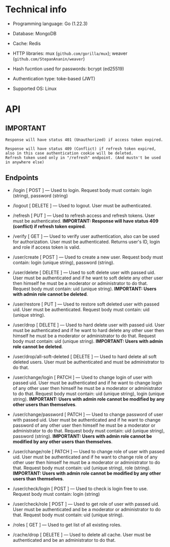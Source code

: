 # Technical info

-   Programming language: Go (1.22.3)

-   Database: MongoDB

-   Cache: Redis

-   HTTP libraries: mux (`github.com/gorilla/mux`); weaver (`github.com/StepanAnanin/weaver`)

-   Hash fucntion used for passwords: bcrypt (ed25519)

-   Authentication type: toke-based (JWT)

-   Supported OS: Linux

# API

## IMPORTANT

    Response will have status 401 (Unauthorized) if access token expired.

    Response will have status 409 (Conflict) if refresh token expired, also in this case authentication cookie will be deleted.
    Refresh token used only in "/refresh" endpoint. (And mustn't be used in anywhere else)

## Endpoints

-   /login [ POST ] — Used to login. Request body must contain: login (string), password (string)

-   /logout [ DELETE ] — Used to logout. User must be authenticated.

-   /refresh [ PUT ] — Used to refresh access and refresh tokens. User must be authenticated. **IMPORTANT: Response will have status 409 (conflict) if refresh token expired**.

-   /verify [ GET ] — Used to verify user authentication, also can be used for authorization. User must be authenticated. Returns user's ID, login and role if access token is valid.

-   /user/create [ POST ] — Used to create a new user. Request body must contain: login (unique string), password (string).

-   /user/delete [ DELETE ] — Used to soft delete user with passed uid. User must be authenticated and if he want to soft delete any other user then himself he must be a moderator or administrator to do that. Request body must contain: uid (unique string). **IMPORTANT: Users with admin role cannot be deleted**.

-   /user/restore [ PUT ] — Used to restore soft deleted user with passed uid. User must be authenticated. Request body must contain: uid (unique string).

-   /user/drop [ DELETE ] — Used to hard delete user with passed uid. User must be authenticated and if he want to hard delete any other user then himself he must be a moderator or administrator to do that. Request body must contain: uid (unique string). **IMPORTANT: Users with admin role cannot be deleted**.

-   /user/drop/all-soft-deleted [ DELETE ] — Used to hard delete all soft deleted users. User must be authenticated and must be administrator to do that.

-   /user/change/login [ PATCH ] — Used to change login of user with passed uid. User must be authenticated and if he want to change login of any other user then himself he must be a moderator or administrator to do that. Request body must contain: uid (unique string), login (unique string). **IMPORTANT: Users with admin role cannot be modified by any other users than themselves**.

-   /user/change/password [ PATCH ] — Used to change password of user with passed uid. User must be authenticated and if he want to change password of any other user then himself he must be a moderator or administrator to do that. Request body must contain: uid (unique string), password (string). **IMPORTANT: Users with admin role cannot be modified by any other users than themselves**.

-   /user/change/role [ PATCH ] — Used to change role of user with passed uid. User must be authenticated and if he want to change role of any other user then himself he must be a moderator or administrator to do that. Request body must contain: uid (unique string), role (string). **IMPORTANT: Users with admin role cannot be modified by any other users than themselves**.

-   /user/check/login [ POST ] — Used to check is login free to use. Request body must contain: login (string)

-   /user/check/role [ POST ] — Used to get role of user with passed uid. User must be authenticated and be a moderator or administrator to do that. Request body must contain: uid (unique string).

-   /roles [ GET ] — Used to get list of all existing roles.

-   /cache/drop [ DELETE ] — Used to delete all cache. User must be authenticated and be an administrator to do that.

